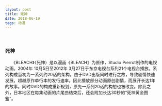 ```yaml
---
layout: post
title: 死神
date: 2018-06-19 
tags: 动漫  
---
```


　

### 死神

 　　《BLEACH》（死神）是以漫画《BLEACH》为原作，Studio Pierrot制作的电视动画。2004年 10月5日至2012年 3月27日于东京电视台系列21个电视台播放。系列构成当初为一系列约20话的架构，由于DVD出版同时进行之故，导致剧情快速发展，超越原作单行本的发行速率，因此播放部分动画原创剧情，而展开长达1年的故事。同时DVD的构成重新规划，原先一系列20话的构想也被改变。除此之外，日本地区在每集动画的片尾曲结束后，还会附加长达30秒的“死神黄金图鉴”。





